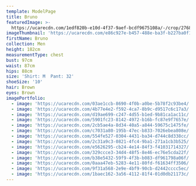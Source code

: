 ```yaml
---
template: ModelPage
title: Bruno
featuredImage: >-
  https://ucarecdn.com/1edf820b-e10d-4f37-9aef-bcdf9675108a/-/crop/2768x1540/0,0/-/preview/
imageThumbnail: 'https://ucarecdn.com/e86c927e-b457-488e-ba3f-b227ba0f1f74/-/preview/'
firstName: Bruno
collection: Men
height: 182cm
measurementType: chest
bust: 97cm
waist: 87cm
hips: 88cm
size: 'Shirt: M  Pant: 32'
shoeSize: '10'
hair: Brown
eyes: Brown
imagePortfolio:
  - image: 'https://ucarecdn.com/03ae1ccb-8690-4f0b-a0be-5b78f2c93be4/'
  - image: 'https://ucarecdn.com/4b77e4e2-f592-4ca7-8b9c-d9517c6c17a3/'
  - image: 'https://ucarecdn.com/d19ae699-c247-4d55-b1ed-9b81ca1ac11c/'
  - image: 'https://ucarecdn.com/5901fc23-8142-4972-b16b-fc87e9f7657e/'
  - image: 'https://ucarecdn.com/2cb5ae4a-8d34-40a5-a844-59675c1475fe/'
  - image: 'https://ucarecdn.com/c7031a80-195b-47ec-b833-7026ebea808e/'
  - image: 'https://ucarecdn.com/554fe527-0304-4431-ba34-d744c8d338cc/'
  - image: 'https://ucarecdn.com/2c31a9c3-0821-4fc4-9ba1-271a1cb3b525/'
  - image: 'https://ucarecdn.com/e5626295-cb24-4e14-84f3-f41031714327/'
  - image: 'https://ucarecdn.com/329ccce3-34d4-48f5-8e46-ec76e5cda22f/'
  - image: 'https://ucarecdn.com/b38e5432-59f9-4f3b-b083-df961798a06f/'
  - image: 'https://ucarecdn.com/0aaa47eb-5283-4e11-80fd-f61634ff3506/'
  - image: 'https://ucarecdn.com/9f31a568-2e9e-4bf9-90cb-d2442cccc5ec/'
  - image: 'https://ucarecdn.com/1baec162-3a56-4112-81f4-01d0db21173c/'
---
```


